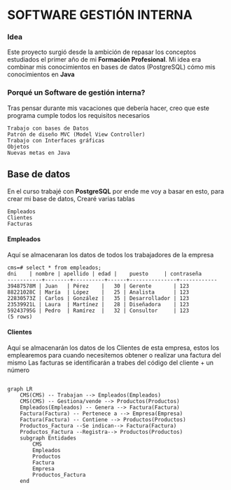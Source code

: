 # SOFTWARE GESTIÓN INTERNA

### Idea
Este proyecto surgió desde la ambición de repasar los conceptos estudiados el primer año de mi **Formación Profesional**.
Mi idea era combinar mis conocimientos en bases de datos (PostgreSQL) cómo mis conocimientos en **Java**

### Porqué un Software de gestión interna?
Tras pensar durante mis vacaciones que debería hacer, creo que este programa cumple todos los requisitos necesarios
    
    Trabajo con bases de Datos
    Patrón de diseño MVC (Model View Controller)
    Trabajo con Interfaces gráficas
    Objetos
    Nuevas metas en Java

## Base de datos

En el curso trabajé con **PostgreSQL** por ende me voy a basar en esto, para crear mi base de datos,
Crearé varias tablas
    
    Empleados
    Clientes
    Facturas

#### Empleados
Aquí se almacenaran los datos de todos los trabajadores de la empresa

    cms=# select * from empleados;
    dni    | nombre | apellido | edad |    puesto     | contraseña
    -----------+--------+----------+------+---------------+------------
    39487578M | Juan   | Pérez    |   30 | Gerente       | 123
    88221028C | María  | López    |   25 | Analista      | 123
    22830573Z | Carlos | González |   35 | Desarrollador | 123
    23539921L | Laura  | Martínez |   28 | Diseñadora    | 123
    59243795G | Pedro  | Ramírez  |   32 | Consultor     | 123
    (5 rows)

#### Clientes

Aquí se almacenarán los datos de los Clientes de esta empresa, estos los emplearemos para cuando necesitemos obtener o realizar una factura del mismo
Las facturas se identificarán a trabes del código del cliente + un número

```mermaid

graph LR
    CMS(CMS) -- Trabajan --> Empleados(Empleados)
    CMS(CMS) -- Gestiona/vende --> Productos(Productos)
    Empleados(Empleados) -- Genera --> Factura(Factura)
    Factura(Factura) -- Pertenece a --> Empresa(Empresa)
    Factura(Factura) -- Contiene --> Productos(Productos)
    Productos_Factura --Se indican--> Factura(Factura)
    Productos_Factura --Registra--> Productos(Productos)
    subgraph Entidades
        CMS
        Empleados
        Productos
        Factura
        Empresa
        Productos_Factura
    end

```



